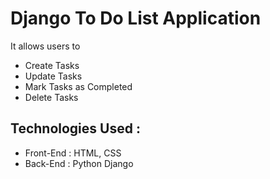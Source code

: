 # Django To Do List Application #

It allows users to 
* Create Tasks<br>
* Update Tasks<br>
* Mark Tasks as Completed<br>
* Delete Tasks<br>

## Technologies Used : ##

* Front-End :  HTML, CSS<br>
* Back-End : Python Django<br>

<br>
<br>
